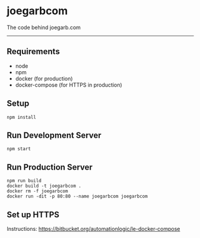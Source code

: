 # joegarbcom
The code behind joegarb.com

---

## Requirements
- node
- npm
- docker (for production)
- docker-compose (for HTTPS in production)

## Setup
    npm install

## Run Development Server
    npm start

## Run Production Server
    npm run build
    docker build -t joegarbcom .
    docker rm -f joegarbcom
    docker run -dit -p 80:80 --name joegarbcom joegarbcom

## Set up HTTPS

Instructions: https://bitbucket.org/automationlogic/le-docker-compose
